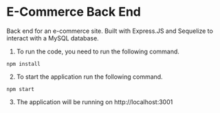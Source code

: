 # E-Commerce Back End

Back end for an e-commerce site. Built with Express.JS and Sequelize to interact with a MySQL database.

1. To run the code, you need to run the following command. 

```shell
npm install
```

2. To start the application run the following command. 

```shell
npm start
```

3. The application will be running on http://localhost:3001